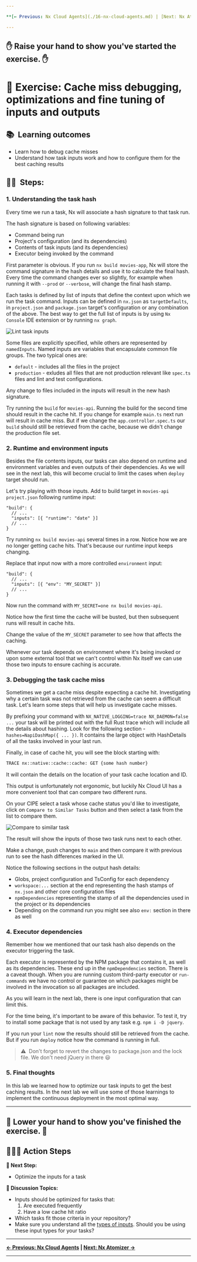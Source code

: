 ```yaml
---

**[← Previous: Nx Cloud Agents](./16-nx-cloud-agents.md) | [Next: Nx Atomizer →](./18-atomizer.md)**

---
```


✋ Raise your hand to show you've started the exercise. ✋
---

# 📖 Exercise: Cache miss debugging, optimizations and fine tuning of inputs and outputs

## 📚&nbsp;&nbsp;**Learning outcomes**
- Learn how to debug cache misses
- Understand how task inputs work and how to configure them for the best caching results

## 🏋️‍♀️&nbsp;&nbsp;Steps:

### 1. Understanding the task hash

Every time we run a task, Nx will associate a hash signature to that task run.

The hash signature is based on following variables:
- Command being run
- Project's configuration (and its dependencies)
- Contents of task inputs (and its dependencies)
- Executor being invoked by the command

First parameter is obvious. If you run `nx build movies-app`, Nx will store the command signature in the hash details and use it to calculate the final hash. Every time the command changes ever so slightly, for example when running it with `--prod` or `--verbose`, will change the final hash stamp.

Each tasks is defined by list of inputs that define the context upon which we run the task command. Inputs can be defined in `nx.json` as `targetDefaults`, in `project.json` and `package.json` target's configuration or any combination of the above. The best way to get the full list of inputs is by using `Nx Console` IDE extension or by running `nx graph`.

![Lint task inputs](../assets/lint-inputs.png)

Some files are explicitly specified, while others are represented by `namedInputs`. Named inputs are variables that encapsulate common file groups. The two typical ones are:
- `default` - includes all the files in the project
- `production` - exludes all files that are not production relevant like `spec.ts` files and lint and test configurations.

Any change to files included in the inputs will result in the new hash signature.

Try running the `build` for `movies-api`. Running the build for the second time should result in the cache hit. If you change for example `main.ts` next run will result in cache miss. But if we change the `app.controller.spec.ts` our `build` should still be retrieved from the cache, because we didn't change the production file set.

### 2. Runtime and environment inputs

Besides the file contents inputs, our tasks can also depend on runtime and environment variables and even outputs of their dependencies. As we will see in the next lab, this will become crucial to limit the cases when `deploy` target should run.

Let's try playing with those inputs. Add to build target in `movies-api` `project.json` following runtime input:

```jsonc
"build": {
  // ...
  "inputs": [{ "runtime": "date" }]
  // ...
}
```

Try running `nx build movies-api` several times in a row. Notice how we are no longer getting cache hits. That's because our runtime input keeps changing.

Replace that input now with a more controlled `environment` input:

```jsonc
"build": {
  // ...
  "inputs": [{ "env": "MY_SECRET" }]
  // ...
}
```

Now run the command with `MY_SECRET=one nx build movies-api`. 

Notice how the first time the cache will be busted, but then subsequent runs will result in cache hits.

Change the value of the `MY_SECRET` parameter to see how that affects the caching.

Whenever our task depends on environment where it's being invoked or upon some external tool that we can't control within Nx itself we can use those two inputs to ensure caching is accurate.

### 3. Debugging the task cache miss

Sometimes we get a cache miss despite expecting a cache hit. Investigating why a certain task was not retrieved from the cache can seem a difficult task. Let's learn some steps that will help us investigate cache misses.

By prefixing your command with `NX_NATIVE_LOGGING=trace NX_DAEMON=false ...` your task will be printed out with the full Rust trace which will include all the details about hashing. Look for the following section - `hashes=NapiDashMap({ ... })`. It contains the large object with HashDetails of all the tasks involved in your last run.

Finally, in case of cache hit, you will see the block starting with:
```bash
TRACE nx::native::cache::cache: GET {some hash number}
```

It will contain the details on the location of your task cache location and ID.

This output is unfortunately not ergonomic, but luckily Nx Cloud UI has a more convenient tool that can compare two different runs.

On your CIPE select a task whose cache status you'd like to investigate, click on `Compare to Similar Tasks` button and then select a task from the list to compare them.

![Compare to similar task](../assets/compare-to-similar-tasks.png)

The result will show the inputs of those two task runs next to each other.

Make a change, push changes to `main` and then compare it with previous run to see the hash differences marked in the UI.

Notice the following sections in the output hash details:
- Globs, project configuration and TsConfig for each dependency
- `workspace:...` section at the end representing the hash stamps of `nx.json` and other core configuration files
- `npmDependencies` representing the stamp of all the dependencies used in the project or its dependencies
- Depending on the command run you might see also `env:` section in there as well

### 4. Executor dependencies

Remember how we mentioned that our task hash also depends on the executor triggering the task.

Each executor is represented by the NPM package that contains it, as well as its dependencies. These end up in the `npmDependencies` section. There is a caveat though. When you are running custom third-party executor or `run-commands` we have no control or guarantee on which packages might be involved in the invocation so all packages are included.

As you will learn in the next lab, there is one input configuration that can limit this.

For the time being, it's important to be aware of this behavior.
To test it, try to install some package that is not used by any task e.g. `npm i -D jquery`.

If you run your `lint` now the results should still be retrieved from the cache. But if you run `deploy` notice how the command is running in full.

> ⚠️&nbsp;&nbsp;Don't forget to revert the changes to package.json and the lock file. We don't need jQuery in there 😃

### 5. Final thoughts

In this lab we learned how to optimize our task inputs to get the best caching results. In the next lab we will use some of those learnings to implement the continuous deployment in the most optimal way.

---
👏 Lower your hand to show you've finished the exercise. 👏
---

## 🏃‍♂️‍➡️ Action Steps

**👟 Next Step:**
- Optimize the inputs for a task

**🧠 Discussion Topics:**
- Inputs should be optimized for tasks that:
  1. Are executed frequently
  2. Have a low cache hit ratio
- Which tasks fit those criteria in your repository?
- Make sure you understand all the [types of inputs](https://nx.dev/reference/inputs). Should you be using these input types for your tasks?

---

**[← Previous: Nx Cloud Agents](./16-nx-cloud-agents.md) | [Next: Nx Atomizer →](./18-atomizer.md)**

---
